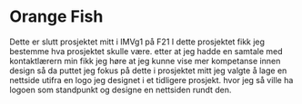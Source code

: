 # Orange Fish

Dette er slutt prosjektet mitt i IMVg1 på F21 
I dette prosjektet fikk jeg bestemme hva prosjektet skulle være. etter at jeg hadde en samtale med kontaktlærern min fikk jeg høre at jeg kunne vise mer kompetanse innen design
så da puttet jeg fokus på dette i prosjektet mitt
jeg valgte å lage en nettside utifra en logo jeg designet i et tidligere prosjekt. 
hvor jeg så ville ha logoen som standpunkt og designe en nettsiden rundt den.
